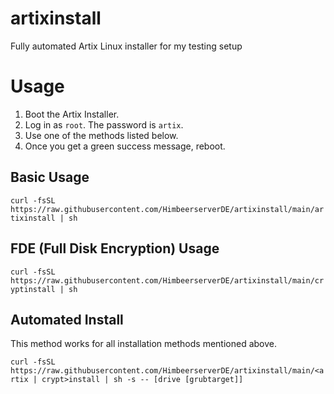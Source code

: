# artixinstall
Fully automated Artix Linux installer for my testing setup

# Usage
1. Boot the Artix Installer.
2. Log in as `root`. The password is `artix`.
3. Use one of the methods listed below.
4. Once you get a green success message, reboot.

## Basic Usage
`curl -fsSL https://raw.githubusercontent.com/HimbeerserverDE/artixinstall/main/artixinstall | sh`

## FDE (Full Disk Encryption) Usage
`curl -fsSL https://raw.githubusercontent.com/HimbeerserverDE/artixinstall/main/cryptinstall | sh`

## Automated Install
This method works for all installation methods mentioned above.

`curl -fsSL https://raw.githubusercontent.com/HimbeerserverDE/artixinstall/main/<artix | crypt>install | sh -s -- [drive [grubtarget]]`
